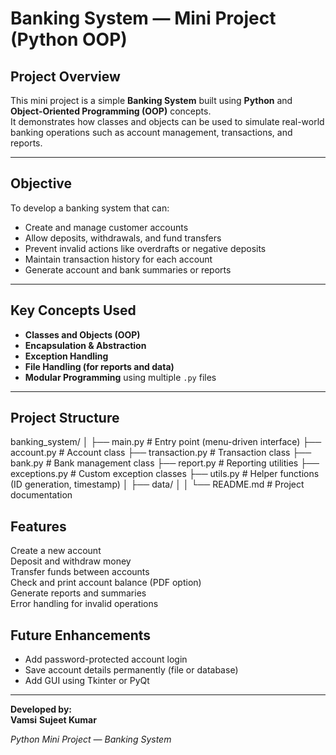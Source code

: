 # Banking System — Mini Project (Python OOP)

## Project Overview
This mini project is a simple **Banking System** built using **Python** and **Object-Oriented Programming (OOP)** concepts.  
It demonstrates how classes and objects can be used to simulate real-world banking operations such as account management, transactions, and reports.

---

## Objective
To develop a banking system that can:
- Create and manage customer accounts  
- Allow deposits, withdrawals, and fund transfers  
- Prevent invalid actions like overdrafts or negative deposits  
- Maintain transaction history for each account  
- Generate account and bank summaries or reports  

---

## Key Concepts Used
- **Classes and Objects (OOP)**
- **Encapsulation & Abstraction**
- **Exception Handling**
- **File Handling (for reports and data)**
- **Modular Programming** using multiple `.py` files

---

## Project Structure
banking_system/
│
├── main.py # Entry point (menu-driven interface)
├── account.py # Account class
├── transaction.py # Transaction class
├── bank.py # Bank management class
├── report.py # Reporting utilities
├── exceptions.py # Custom exception classes
├── utils.py # Helper functions (ID generation, timestamp)
│
├── data/
│ 
│
└── README.md # Project documentation

## Features
Create a new account  
Deposit and withdraw money  
Transfer funds between accounts  
Check and print account balance (PDF option)  
Generate reports and summaries  
Error handling for invalid operations
 
 ## Future Enhancements
- Add password-protected account login  
- Save account details permanently (file or database)  
- Add GUI using Tkinter or PyQt  

---

**Developed by:**  
**Vamsi**
**Sujeet Kumar**  

*Python Mini Project — Banking System*
